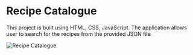 # Recipe Catalogue 
This project is built using HTML, CSS, JavaScript.
The application allows user to search for the recipes from the provided JSON file

![Recipe Catalogue](https://github.com/SRINIVAS-VG/Recipe/assets/66298502/bfb2e7a7-0ca6-4b13-a732-8b99c88b1b6e)
